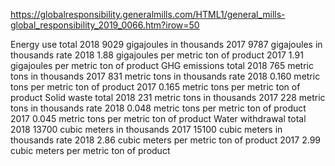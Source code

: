 https://globalresponsibility.generalmills.com/HTML1/general_mills-global_responsibility_2019_0066.htm?irow=50

Energy use
    total
        2018
            9029 gigajoules in thousands
        2017
            9787 gigajoules in thousands
    rate
        2018
            1.88 gigajoules per metric ton of product
        2017
            1.91 gigajoules per metric ton of product
GHG emissions
    total
        2018
            765 metric tons in thousands
        2017
            831 metric tons in thousands
    rate
        2018
            0.160 metric tons per metric ton of product
        2017
            0.165 metric tons per metric ton of product
Solid waste
    total
        2018
            231 metric tons in thousands
        2017
            228 metric tons in thousands
    rate
        2018
            0.048 metric tons per metric ton of product
        2017
            0.045 metric tons per metric ton of product
Water withdrawal
    total
        2018
            13700 cubic meters in thousands
        2017
            15100 cubic meters in thousands
    rate
        2018
            2.86 cubic meters per metric ton of product
        2017
            2.99 cubic meters per metric ton of product
